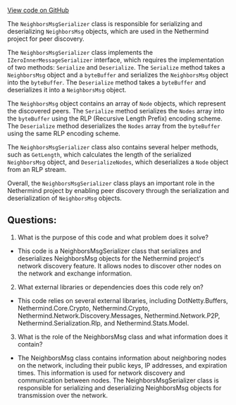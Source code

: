 [View code on GitHub](https://github.com/NethermindEth/nethermind/src/Nethermind/Nethermind.Network.Discovery/Serializers/NeighborsMsgSerializer.cs)

The `NeighborsMsgSerializer` class is responsible for serializing and deserializing `NeighborsMsg` objects, which are used in the Nethermind project for peer discovery. 

The `NeighborsMsgSerializer` class implements the `IZeroInnerMessageSerializer` interface, which requires the implementation of two methods: `Serialize` and `Deserialize`. The `Serialize` method takes a `NeighborsMsg` object and a `byteBuffer` and serializes the `NeighborsMsg` object into the `byteBuffer`. The `Deserialize` method takes a `byteBuffer` and deserializes it into a `NeighborsMsg` object.

The `NeighborsMsg` object contains an array of `Node` objects, which represent the discovered peers. The `Serialize` method serializes the `Nodes` array into the `byteBuffer` using the RLP (Recursive Length Prefix) encoding scheme. The `Deserialize` method deserializes the `Nodes` array from the `byteBuffer` using the same RLP encoding scheme.

The `NeighborsMsgSerializer` class also contains several helper methods, such as `GetLength`, which calculates the length of the serialized `NeighborsMsg` object, and `DeserializeNodes`, which deserializes a `Node` object from an RLP stream.

Overall, the `NeighborsMsgSerializer` class plays an important role in the Nethermind project by enabling peer discovery through the serialization and deserialization of `NeighborsMsg` objects.
## Questions: 
 1. What is the purpose of this code and what problem does it solve?
- This code is a NeighborsMsgSerializer class that serializes and deserializes NeighborsMsg objects for the Nethermind project's network discovery feature. It allows nodes to discover other nodes on the network and exchange information.

2. What external libraries or dependencies does this code rely on?
- This code relies on several external libraries, including DotNetty.Buffers, Nethermind.Core.Crypto, Nethermind.Crypto, Nethermind.Network.Discovery.Messages, Nethermind.Network.P2P, Nethermind.Serialization.Rlp, and Nethermind.Stats.Model.

3. What is the role of the NeighborsMsg class and what information does it contain?
- The NeighborsMsg class contains information about neighboring nodes on the network, including their public keys, IP addresses, and expiration times. This information is used for network discovery and communication between nodes. The NeighborsMsgSerializer class is responsible for serializing and deserializing NeighborsMsg objects for transmission over the network.